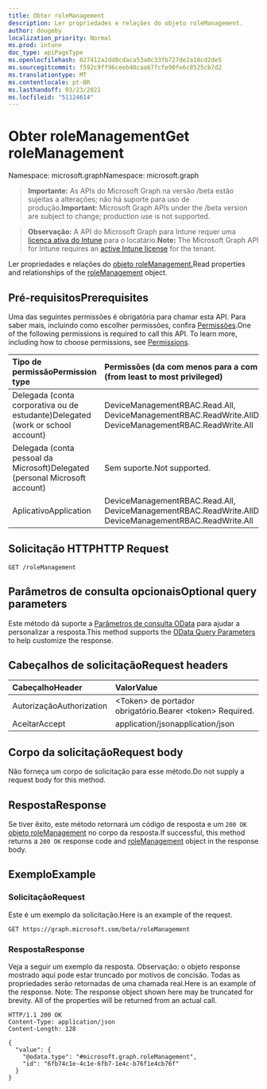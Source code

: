 ```yaml
---
title: Obter roleManagement
description: Ler propriedades e relações do objeto roleManagement.
author: dougeby
localization_priority: Normal
ms.prod: intune
doc_type: apiPageType
ms.openlocfilehash: 827412a2dd8cdaca53a0c33fb727de2a18cd2de5
ms.sourcegitcommit: f592c9ff96ceeb40caa67fcfe90fe6c8525cb7d2
ms.translationtype: MT
ms.contentlocale: pt-BR
ms.lasthandoff: 03/23/2021
ms.locfileid: "51124614"
---
```

# <a name="get-rolemanagement"></a><span data-ttu-id="e6820-103">Obter roleManagement</span><span class="sxs-lookup"><span data-stu-id="e6820-103">Get roleManagement</span></span>

<span data-ttu-id="e6820-104">Namespace: microsoft.graph</span><span class="sxs-lookup"><span data-stu-id="e6820-104">Namespace: microsoft.graph</span></span>

> <span data-ttu-id="e6820-105">**Importante:** As APIs do Microsoft Graph na versão /beta estão sujeitas a alterações; não há suporte para uso de produção.</span><span class="sxs-lookup"><span data-stu-id="e6820-105">**Important:** Microsoft Graph APIs under the /beta version are subject to change; production use is not supported.</span></span>

> <span data-ttu-id="e6820-106">**Observação:** A API do Microsoft Graph para Intune requer uma [licença ativa do Intune](https://go.microsoft.com/fwlink/?linkid=839381) para o locatário.</span><span class="sxs-lookup"><span data-stu-id="e6820-106">**Note:** The Microsoft Graph API for Intune requires an [active Intune license](https://go.microsoft.com/fwlink/?linkid=839381) for the tenant.</span></span>

<span data-ttu-id="e6820-107">Ler propriedades e relações do [objeto roleManagement.](../resources/intune-rbac-rolemanagement.md)</span><span class="sxs-lookup"><span data-stu-id="e6820-107">Read properties and relationships of the [roleManagement](../resources/intune-rbac-rolemanagement.md) object.</span></span>

## <a name="prerequisites"></a><span data-ttu-id="e6820-108">Pré-requisitos</span><span class="sxs-lookup"><span data-stu-id="e6820-108">Prerequisites</span></span>
<span data-ttu-id="e6820-p101">Uma das seguintes permissões é obrigatória para chamar esta API. Para saber mais, incluindo como escolher permissões, confira [Permissões](/graph/permissions-reference).</span><span class="sxs-lookup"><span data-stu-id="e6820-p101">One of the following permissions is required to call this API. To learn more, including how to choose permissions, see [Permissions](/graph/permissions-reference).</span></span>

|<span data-ttu-id="e6820-111">Tipo de permissão</span><span class="sxs-lookup"><span data-stu-id="e6820-111">Permission type</span></span>|<span data-ttu-id="e6820-112">Permissões (da com menos para a com mais privilégios)</span><span class="sxs-lookup"><span data-stu-id="e6820-112">Permissions (from least to most privileged)</span></span>|
|:---|:---|
|<span data-ttu-id="e6820-113">Delegada (conta corporativa ou de estudante)</span><span class="sxs-lookup"><span data-stu-id="e6820-113">Delegated (work or school account)</span></span>|<span data-ttu-id="e6820-114">DeviceManagementRBAC.Read.All, DeviceManagementRBAC.ReadWrite.All</span><span class="sxs-lookup"><span data-stu-id="e6820-114">DeviceManagementRBAC.Read.All, DeviceManagementRBAC.ReadWrite.All</span></span>|
|<span data-ttu-id="e6820-115">Delegada (conta pessoal da Microsoft)</span><span class="sxs-lookup"><span data-stu-id="e6820-115">Delegated (personal Microsoft account)</span></span>|<span data-ttu-id="e6820-116">Sem suporte.</span><span class="sxs-lookup"><span data-stu-id="e6820-116">Not supported.</span></span>|
|<span data-ttu-id="e6820-117">Aplicativo</span><span class="sxs-lookup"><span data-stu-id="e6820-117">Application</span></span>|<span data-ttu-id="e6820-118">DeviceManagementRBAC.Read.All, DeviceManagementRBAC.ReadWrite.All</span><span class="sxs-lookup"><span data-stu-id="e6820-118">DeviceManagementRBAC.Read.All, DeviceManagementRBAC.ReadWrite.All</span></span>|

## <a name="http-request"></a><span data-ttu-id="e6820-119">Solicitação HTTP</span><span class="sxs-lookup"><span data-stu-id="e6820-119">HTTP Request</span></span>
<!-- {
  "blockType": "ignored"
}
-->
``` http
GET /roleManagement
```

## <a name="optional-query-parameters"></a><span data-ttu-id="e6820-120">Parâmetros de consulta opcionais</span><span class="sxs-lookup"><span data-stu-id="e6820-120">Optional query parameters</span></span>
<span data-ttu-id="e6820-121">Este método dá suporte a [Parâmetros de consulta OData](/graph/query-parameters) para ajudar a personalizar a resposta.</span><span class="sxs-lookup"><span data-stu-id="e6820-121">This method supports the [OData Query Parameters](/graph/query-parameters) to help customize the response.</span></span>

## <a name="request-headers"></a><span data-ttu-id="e6820-122">Cabeçalhos de solicitação</span><span class="sxs-lookup"><span data-stu-id="e6820-122">Request headers</span></span>
|<span data-ttu-id="e6820-123">Cabeçalho</span><span class="sxs-lookup"><span data-stu-id="e6820-123">Header</span></span>|<span data-ttu-id="e6820-124">Valor</span><span class="sxs-lookup"><span data-stu-id="e6820-124">Value</span></span>|
|:---|:---|
|<span data-ttu-id="e6820-125">Autorização</span><span class="sxs-lookup"><span data-stu-id="e6820-125">Authorization</span></span>|<span data-ttu-id="e6820-126">&lt;Token&gt; de portador obrigatório.</span><span class="sxs-lookup"><span data-stu-id="e6820-126">Bearer &lt;token&gt; Required.</span></span>|
|<span data-ttu-id="e6820-127">Aceitar</span><span class="sxs-lookup"><span data-stu-id="e6820-127">Accept</span></span>|<span data-ttu-id="e6820-128">application/json</span><span class="sxs-lookup"><span data-stu-id="e6820-128">application/json</span></span>|

## <a name="request-body"></a><span data-ttu-id="e6820-129">Corpo da solicitação</span><span class="sxs-lookup"><span data-stu-id="e6820-129">Request body</span></span>
<span data-ttu-id="e6820-130">Não forneça um corpo de solicitação para esse método.</span><span class="sxs-lookup"><span data-stu-id="e6820-130">Do not supply a request body for this method.</span></span>

## <a name="response"></a><span data-ttu-id="e6820-131">Resposta</span><span class="sxs-lookup"><span data-stu-id="e6820-131">Response</span></span>
<span data-ttu-id="e6820-132">Se tiver êxito, este método retornará um código de resposta e um `200 OK` [objeto roleManagement](../resources/intune-rbac-rolemanagement.md) no corpo da resposta.</span><span class="sxs-lookup"><span data-stu-id="e6820-132">If successful, this method returns a `200 OK` response code and [roleManagement](../resources/intune-rbac-rolemanagement.md) object in the response body.</span></span>

## <a name="example"></a><span data-ttu-id="e6820-133">Exemplo</span><span class="sxs-lookup"><span data-stu-id="e6820-133">Example</span></span>

### <a name="request"></a><span data-ttu-id="e6820-134">Solicitação</span><span class="sxs-lookup"><span data-stu-id="e6820-134">Request</span></span>
<span data-ttu-id="e6820-135">Este é um exemplo da solicitação.</span><span class="sxs-lookup"><span data-stu-id="e6820-135">Here is an example of the request.</span></span>
``` http
GET https://graph.microsoft.com/beta/roleManagement
```

### <a name="response"></a><span data-ttu-id="e6820-136">Resposta</span><span class="sxs-lookup"><span data-stu-id="e6820-136">Response</span></span>
<span data-ttu-id="e6820-p102">Veja a seguir um exemplo da resposta. Observação: o objeto response mostrado aqui pode estar truncado por motivos de concisão. Todas as propriedades serão retornadas de uma chamada real.</span><span class="sxs-lookup"><span data-stu-id="e6820-p102">Here is an example of the response. Note: The response object shown here may be truncated for brevity. All of the properties will be returned from an actual call.</span></span>
``` http
HTTP/1.1 200 OK
Content-Type: application/json
Content-Length: 128

{
  "value": {
    "@odata.type": "#microsoft.graph.roleManagement",
    "id": "6fb74c1e-4c1e-6fb7-1e4c-b76f1e4cb76f"
  }
}
```




